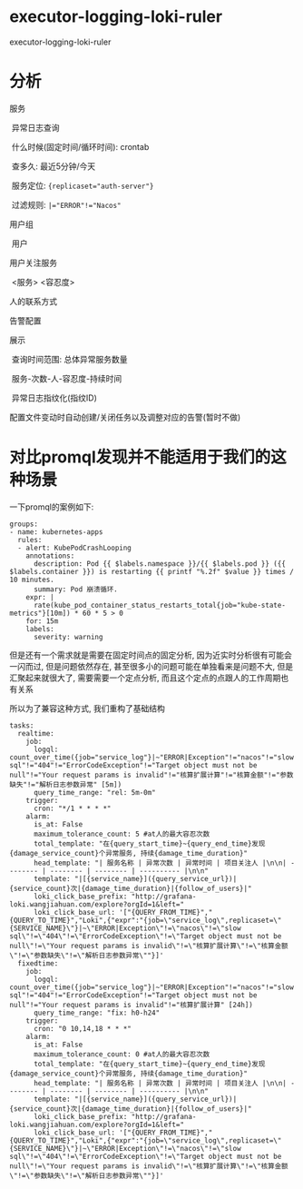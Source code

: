 # executor-logging-loki-ruler
executor-logging-loki-ruler

# 分析

服务

​	异常日志查询

​		什么时候(固定时间/循环时间): crontab

​		查多久: 最近5分钟/今天

​		服务定位: `{replicaset="auth-server"}`

​		过滤规则: `|="ERROR"!="Nacos"`



用户组

​	用户

用户关注服务

​	<服务> <容忍度>



人的联系方式

告警配置

展示

​	查询时间范围: 总体异常服务数量

​	服务-次数-人-容忍度-持续时间

​	异常日志指纹化(指纹ID)



配置文件变动时自动创建/关闭任务以及调整对应的告警(暂时不做)





# 对比promql发现并不能适用于我们的这种场景

一下promql的案例如下:

```
groups:
- name: kubernetes-apps
  rules:
  - alert: KubePodCrashLooping
    annotations:
      description: Pod {{ $labels.namespace }}/{{ $labels.pod }} ({{ $labels.container }}) is restarting {{ printf "%.2f" $value }} times / 10 minutes.
      summary: Pod 崩溃循环.
    expr: |
      rate(kube_pod_container_status_restarts_total{job="kube-state-metrics"}[10m]) * 60 * 5 > 0
    for: 15m
    labels:
      severity: warning
```

但是还有一个需求就是需要在固定时间点的固定分析, 因为近实时分析很有可能会一闪而过, 但是问题依然存在, 甚至很多小的问题可能在单独看来是问题不大, 但是汇聚起来就很大了, 需要需要一个定点分析, 而且这个定点的点跟人的工作周期也有关系

所以为了兼容这种方式, 我们重构了基础结构

```
tasks:
  realtime:
    job:
      logql: count_over_time({job="service_log"}|~"ERROR|Exception"!="nacos"!="slow sql"!="404"!="ErrorCodeException"!="Target object must not be null"!="Your request params is invalid"!="核算扩展计算"!="核算金额"!="参数缺失"!="解析日志参数异常" [5m])
      query_time_range: "rel: 5m-0m"
    trigger:
      cron: "*/1 * * * *"
    alarm:
      is_at: False
      maximum_tolerance_count: 5 #at人的最大容忍次数
      total_template: "在{query_start_time}~{query_end_time}发现{damage_service_count}个异常服务, 持续{damage_time_duration}"
      head_template: "| 服务名称 | 异常次数 | 异常时间 | 项目关注人 |\n\n| -------- | -------- | -------- | ---------- |\n\n"
      template: "|[{service_name}]({query_service_url})|{service_count}次|{damage_time_duration}|{follow_of_users}|"
      loki_click_base_prefix: "http://grafana-loki.wangjiahuan.com/explore?orgId=1&left="
      loki_click_base_url: '["{QUERY_FROM_TIME}","{QUERY_TO_TIME}","Loki",{"expr":"{job=\"service_log\",replicaset=\"{SERVICE_NAME}\"}|~\"ERROR|Exception\"!=\"nacos\"!=\"slow sql\"!=\"404\"!=\"ErrorCodeException\"!=\"Target object must not be null\"!=\"Your request params is invalid\"!=\"核算扩展计算\"!=\"核算金额\"!=\"参数缺失\"!=\"解析日志参数异常\""}]'
  fixedtime:
    job:
      logql: count_over_time({job="service_log"}|~"ERROR|Exception"!="nacos"!="slow sql"!="404"!="ErrorCodeException"!="Target object must not be null"!="Your request params is invalid"!="核算扩展计算" [24h])
      query_time_range: "fix: h0-h24"
    trigger:
      cron: "0 10,14,18 * * *"
    alarm:
      is_at: False
      maximum_tolerance_count: 0 #at人的最大容忍次数
      total_template: "在{query_start_time}~{query_end_time}发现{damage_service_count}个异常服务, 持续{damage_time_duration}"
      head_template: "| 服务名称 | 异常次数 | 异常时间 | 项目关注人 |\n\n| -------- | -------- | -------- | ---------- |\n\n"
      template: "|[{service_name}]({query_service_url})|{service_count}次|{damage_time_duration}|{follow_of_users}|"
      loki_click_base_prefix: "http://grafana-loki.wangjiahuan.com/explore?orgId=1&left="
      loki_click_base_url: '["{QUERY_FROM_TIME}","{QUERY_TO_TIME}","Loki",{"expr":"{job=\"service_log\",replicaset=\"{SERVICE_NAME}\"}|~\"ERROR|Exception\"!=\"nacos\"!=\"slow sql\"!=\"404\"!=\"ErrorCodeException\"!=\"Target object must not be null\"!=\"Your request params is invalid\"!=\"核算扩展计算\"!=\"核算金额\"!=\"参数缺失\"!=\"解析日志参数异常\""}]'
```

